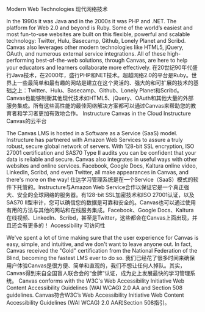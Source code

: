 Modern Web Technologies  现代网络技术

In the 1990s it was Java and in the 2000s it was PHP and .NET. The platform for Web 2.0 and beyond is Ruby. Some of the world’s easiest and most fun-to-use websites are built on this flexible, powerful and scalable technology: Twitter, Hulu, Basecamp, Github, Lonely Planet and Scribd. Canvas also leverages other modern technologies like HTML5, jQuery, OAuth, and numerous external service integrations. All of these high-performing best-of-the-web solutions, through Canvas, are here to help your educators and learners collaborate more effectively.
  在20世纪90年代盛行Java技术，在2000年，盛行PHP和NET技术。超越网络2.0的平台是Ruby。世界上一些最简单和最有趣的网站是建立在这个灵活的、强大的和可扩展的技术的基础之上：Twitter、Hulu、Basecamp、Github、Lonely Planet和Scribd。Canvas也能够制衡其他现代技术如HTML5、jQuery、OAuth和其他大量的外部服务集成。所有这些高性能的最佳网络解决方案都可以通过Canvas来帮助您的教育者和学习者更加有效地合作。
Instructure Canvas in the Cloud  Instructure Canvas的云平台

The Canvas LMS is hosted in a Software as a Service (SaaS) model. Instructure has partnered with Amazon Web Services to assure a truly robust, secure global network of servers. With 128-bit SSL encryption, ISO 27001 certification and SAS70 Type II audits you can be confident that your data is reliable and secure. Canvas also integrates in useful ways with other websites and online services. Facebook, Google Docs, Kaltura online video, LinkedIn, Scribd, and even Twitter, all make appearances in Canvas, and there's more on the way!
  仕达学习管理系统是在一个Service（SaaS）模式的软件下托管的。Instructure与Amazon Web Service合作以保证它是一个真正强大、安全的全球网络的服务器。有128-bit SSL加密技术和ISO 27001认证，以及SAS70 II型审计，您可以确信您的数据是可靠和安全的。Canvas也可以通过使用有用的方法与其他的网站和在线服务集成。Facebook、Google Docs、Kaltura在线视频、Linkedln、Scribd，甚至是Twitter，这些都会在Canvas上面出现，并且还会有更多的！
Accessibility  可访问性

We've spent a lot of time making sure that the user experience for Canvas is easy, simple, and intuitive, and we don't want to leave anyone out. In fact, Canvas received the "Gold" certification from the National Federation of the Blind, becoming the fastest LMS ever to do so.
  我们已经花了很多时间来确保用户体验Canvas是很方便、简单和直观的，我们不想让任何人掉队。其实，Canvas得到来自全国盲人联合会的“金牌”认证，成为史上发展最快的学习管理系统。
Canvas conforms with the W3C's Web Accessibility Initiative Web Content Accessibility Guidelines (WAI WCAG) 2.0 AA and Section 508 guidelines.
  Canvas符合W3C’s Web Accessibility Initiative Web Content Accessibility Guidelines (WAI WCAG) 2.0 AA和Section 508指引。